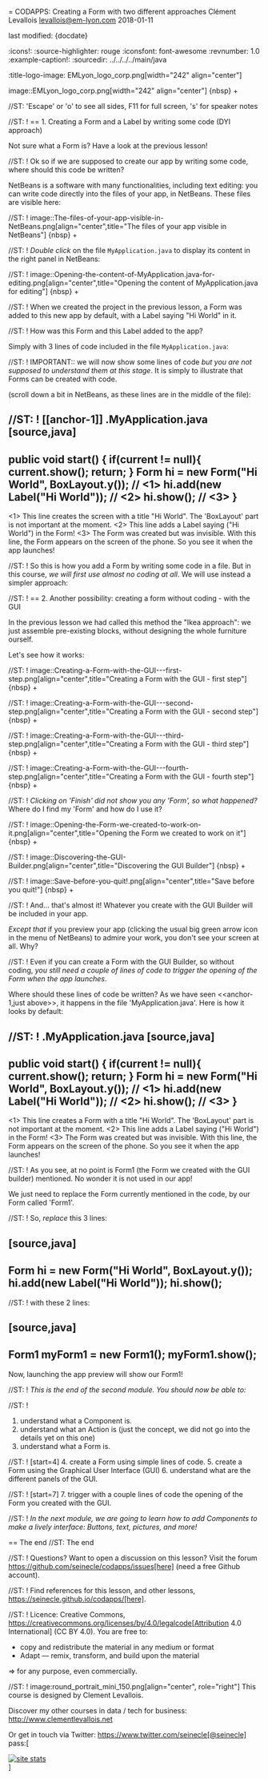 = CODAPPS: Creating a Form with two different approaches
Clément Levallois <levallois@em-lyon.com>
2018-01-11

last modified: {docdate}

:icons!:
:source-highlighter: rouge
:iconsfont:   font-awesome
:revnumber: 1.0
:example-caption!:
:sourcedir: ../../../../main/java


:title-logo-image: EMLyon_logo_corp.png[width="242" align="center"]

image::EMLyon_logo_corp.png[width="242" align="center"]
{nbsp} +

//ST: 'Escape' or 'o' to see all sides, F11 for full screen, 's' for speaker notes


//ST: !
== 1. Creating a Form and a Label by writing some code (DYI approach)

Not sure what a Form is? Have a look at the previous lesson!

//ST: !
Ok so if we are supposed to create our app by writing some code, where should this code be written?

NetBeans is a software with many functionalities, including text editing: you can write code directly into the files of your app, in NetBeans. These files are visible here:

//ST: !
image::The-files-of-your-app-visible-in-NetBeans.png[align="center",title="The files of your app visible in NetBeans"]
{nbsp} +

//ST: !
*Double click* on the file `MyApplication.java` to display its content in the right panel in NetBeans:

//ST: !
image::Opening-the-content-of-MyApplication.java-for-editing.png[align="center",title="Opening the content of MyApplication.java for editing"]
{nbsp} +

//ST: !
When we created the project in the previous lesson, a Form was added to this new app by default, with a Label saying "Hi World" in it.

//ST: !
How was this Form and this Label added to the app?

Simply with 3 lines of code included in the file `MyApplication.java`:

//ST: !
IMPORTANT:: we will now show some lines of code *but you are not supposed to understand them at this stage*. It is simply to illustrate that Forms can be created with code.

(scroll down a bit in NetBeans, as these lines are in the middle of the file):


//ST: !
[[anchor-1]]
.MyApplication.java
[source,java]
----
public void start() {
    if(current != null){
        current.show();
        return;
    }
    Form hi = new Form("Hi World", BoxLayout.y()); // <1>
    hi.add(new Label("Hi World")); // <2>
    hi.show(); // <3>
}
----
<1> This line creates the screen with a title "Hi World". The 'BoxLayout' part is not important at the moment.
<2> This line adds a Label saying ("Hi World") in the Form!
<3> The Form was created but was invisible. With this line, the Form appears on the screen of the phone. So you see it when the app launches!


//ST: !
So this is how you add a Form by writing some code in a file. But in this course, *we will first use almost no coding at all*. We will use instead a simpler approach:

//ST: !
== 2. Another possibility: creating a form without coding - with the GUI

In the previous lesson we had called this method the "Ikea approach": we just assemble pre-existing blocks, without designing the whole furniture ourself.

Let's see how it works:

//ST: !
image::Creating-a-Form-with-the-GUI---first-step.png[align="center",title="Creating a Form with the GUI - first step"]
{nbsp} +

//ST: !
image::Creating-a-Form-with-the-GUI---second-step.png[align="center",title="Creating a Form with the GUI - second step"]
{nbsp} +

//ST: !
image::Creating-a-Form-with-the-GUI---third-step.png[align="center",title="Creating a Form with the GUI - third step"]
{nbsp} +

//ST: !
image::Creating-a-Form-with-the-GUI---fourth-step.png[align="center",title="Creating a Form with the GUI - fourth step"]
{nbsp} +

//ST: !
*Clicking on 'Finish' did not show you any 'Form', so what happened?* Where do I find my 'Form' and how do I use it?

//ST: !
image::Opening-the-Form-we-created-to-work-on-it.png[align="center",title="Opening the Form we created to work on it"]
{nbsp} +

//ST: !
image::Discovering-the-GUI-Builder.png[align="center",title="Discovering the GUI Builder"]
{nbsp} +

//ST: !
image::Save-before-you-quit!.png[align="center",title="Save before you quit!"]
{nbsp} +

//ST: !
And... that's almost it! Whatever you create with the GUI Builder will be included in your app.

*Except that* if you preview your app (clicking the usual big green arrow icon in the menu of NetBeans) to admire your work, you don't see your screen at all. Why?

//ST: !
Even if you can create a Form with the GUI Builder, so without coding, *you still need a couple of lines of code to trigger the opening of the Form when the app launches*.

Where should these lines of code be written? As we have seen <<anchor-1,just above>>, it happens in the file 'MyApplication.java'. Here is how it looks by default:

//ST: !
.MyApplication.java
[source,java]
----
public void start() {
    if(current != null){
        current.show();
        return;
    }
    Form hi = new Form("Hi World", BoxLayout.y()); // <1>
    hi.add(new Label("Hi World")); // <2>
    hi.show(); // <3>
}
----
<1> This line creates a Form with a title "Hi World". The 'BoxLayout' part is not important at the moment.
<2> This line adds a Label saying ("Hi World") in the Form!
<3> The Form was created but was invisible. With this line, the Form appears on the screen of the phone. So you see it when the app launches!

//ST: !
As you see, at no point is Form1 (the Form we created with the GUI builder) mentioned. No wonder it is not used in our app!

We just need to replace the Form currently mentioned in the code, by our Form called 'Form1'.

//ST: !
So, *replace* this 3 lines:

[source,java]
----
Form hi = new Form("Hi World", BoxLayout.y());
hi.add(new Label("Hi World"));
hi.show();
----

//ST: !
with these 2 lines:

[source,java]
----
Form1 myForm1 = new Form1();
myForm1.show();
----

Now, launching the app preview will show our Form1!

//ST: !
*This is the end of the second module. You should now be able to:*

//ST: !
1. understand what a Component is.
2. understand what an Action is (just the concept, we did not go into the details yet on this one)
3. understand what a Form is.

//ST: !
[start=4]
4. create a Form using simple lines of code.
5. create a Form using the Graphical User Interface (GUI)
6. understand what are the different panels of the GUI.

//ST: !
[start=7]
7. trigger with a couple lines of code the opening of the Form you created with the GUI.

//ST: !
*In the next module, we are going to learn how to add Components to make a lively interface: Buttons, text, pictures, and more!*

== The end
//ST: The end

//ST: !
Questions? Want to open a discussion on this lesson? Visit the forum https://github.com/seinecle/codapps/issues[here] (need a free Github account).

//ST: !
Find references for this lesson, and other lessons, https://seinecle.github.io/codapps/[here].

//ST: !
Licence: Creative Commons, https://creativecommons.org/licenses/by/4.0/legalcode[Attribution 4.0 International] (CC BY 4.0).
You are free to:

- copy and redistribute the material in any medium or format
- Adapt — remix, transform, and build upon the material

=> for any purpose, even commercially.

//ST: !
image:round_portrait_mini_150.png[align="center", role="right"]
This course is designed by Clement Levallois.

Discover my other courses in data / tech for business: http://www.clementlevallois.net

Or get in touch via Twitter: https://www.twitter.com/seinecle[@seinecle]
pass:[    <!-- Start of StatCounter Code for Default Guide -->
    <script type="text/javascript">
        var sc_project = 11592657;
        var sc_invisible = 1;
        var sc_security = "5154b75d";
        var scJsHost = (("https:" == document.location.protocol) ?
            "https://secure." : "http://www.");
        document.write("<sc" + "ript type='text/javascript' src='" +
            scJsHost +
            "statcounter.com/counter/counter.js'></" + "script>");
    </script>
    <noscript><div class="statcounter"><a title="site stats"
    href="http://statcounter.com/" target="_blank"><img
    class="statcounter"
    src="//c.statcounter.com/11592657/0/5154b75d/1/" alt="site
    stats"></a></div></noscript>
    <!-- End of StatCounter Code for Default Guide -->]
